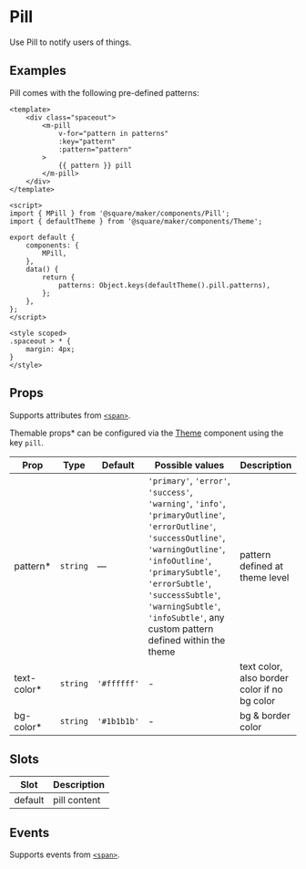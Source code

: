 # Pill

Use Pill to notify users of things.

## Examples

Pill comes with the following pre-defined patterns:

```vue
<template>
	<div class="spaceout">
		<m-pill
			v-for="pattern in patterns"
			:key="pattern"
			:pattern="pattern"
		>
			{{ pattern }} pill
		</m-pill>
	</div>
</template>

<script>
import { MPill } from '@square/maker/components/Pill';
import { defaultTheme } from '@square/maker/components/Theme';

export default {
	components: {
		MPill,
	},
	data() {
		return {
			patterns: Object.keys(defaultTheme().pill.patterns),
		};
	},
};
</script>

<style scoped>
.spaceout > * {
	margin: 4px;
}
</style>
```


<!-- api-tables:start -->
## Props

Supports attributes from [`<span>`](https://developer.mozilla.org/en-US/docs/Web/HTML/Element/span).

Themable props* can be configured via the [Theme](#/Theme) component using the key `pill`.

| Prop        | Type     | Default     | Possible values                                                                                                                                                                                                                                                                                  | Description                                  |
| ----------- | -------- | ----------- | ------------------------------------------------------------------------------------------------------------------------------------------------------------------------------------------------------------------------------------------------------------------------------------------------ | -------------------------------------------- |
| pattern*    | `string` | —           | `'primary'`, `'error'`, `'success'`, `'warning'`, `'info'`, `'primaryOutline'`, `'errorOutline'`, `'successOutline'`, `'warningOutline'`, `'infoOutline'`, `'primarySubtle'`, `'errorSubtle'`, `'successSubtle'`, `'warningSubtle'`, `'infoSubtle'`, any custom pattern defined within the theme | pattern defined at theme level               |
| text-color* | `string` | `'#ffffff'` | -                                                                                                                                                                                                                                                                                                | text color, also border color if no bg color |
| bg-color*   | `string` | `'#1b1b1b'` | -                                                                                                                                                                                                                                                                                                | bg & border color                            |


## Slots

| Slot    | Description  |
| ------- | ------------ |
| default | pill content |


## Events

Supports events from [`<span>`](https://developer.mozilla.org/en-US/docs/Web/HTML/Element/span).
<!-- api-tables:end -->
